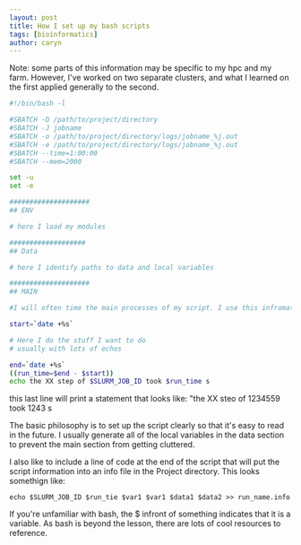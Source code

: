 ```yaml
---
layout: post
title: How I set up my bash scripts
tags: [bioinformatics]
author: caryn
---
```


Note: some parts of this information may be specific to my hpc and my farm.
However, I've worked on two separate clusters, and what I learned on the first applied generally to the second.

~~~bash
#!/bin/bash -l

#SBATCH -D /path/to/project/directory
#SBATCH -J jobname
#SBATCH -o /path/to/project/directory/logs/jobname_%j.out
#SBATCH -e /path/to/project/directory/logs/jobname_%j.out
#SBATCH --time=1:00:00
#SBATCH --mem=2000

set -u
set -e

####################
## ENV

# here I load my modules

###################
## Data

# here I identify paths to data and local variables

####################
## MAIN

#I will often time the main processes of my script. I use this infromation to better inform the time constraints for the future.

start=`date +%s`

# Here I do the stuff I want to do
# usually with lots of echos

end=`date +%s`
((run_time=$end - $start))
echo the XX step of $SLURM_JOB_ID took $run_time s
~~~

this last line will print a statement that looks like: "the XX steo of 1234559 took 1243 s

The basic philosophy is to set up the script clearly so that it's easy to read in the future.
I usually generate all of the local variables in the data section to prevent the main section from getting cluttered.

I also like to include a line of code at the end of the script that will put the script information into an info file in the Project directory.
This looks somethign like:

```
echo $SLURM_JOB_ID $run_tie $var1 $var1 $data1 $data2 >> run_name.info
```

If you're unfamiliar with bash, the $ infront of something indicates that it is a variable.
As bash is beyond the lesson, there are lots of cool resources to reference.

